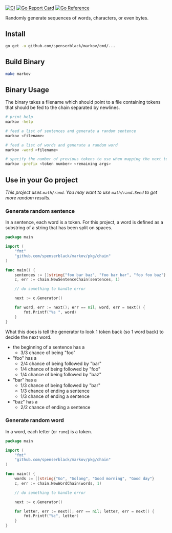 [![CI](https://github.com/spenserblack/markov/actions/workflows/ci.yml/badge.svg)](https://github.com/spenserblack/markov/actions/workflows/ci.yml)
[![Go Report Card](https://goreportcard.com/badge/github.com/spenserblack/markov)](https://goreportcard.com/report/github.com/spenserblack/markov)
[![Go Reference](https://pkg.go.dev/badge/github.com/spenserblack/markov.svg)](https://pkg.go.dev/github.com/spenserblack/markov)

Randomly generate sequences of words, characters, or even bytes.

## Install

```bash
go get -u github.com/spenserblack/markov/cmd/...
```

## Build Binary

```bash
make markov
```

## Binary Usage

The binary takes a filename which should point to a file containing tokens
that should be fed to the chain separated by newlines.

```bash
# print help
markov -help

# feed a list of sentences and generate a random sentence
markov <filename>

# feed a list of words and generate a random word
markov -word <filename>

# specify the number of previous tokens to use when mapping the next token
markov -prefix <token number> <remaining args>
```

## Use in your Go project

*This project uses `math/rand`. You may want to use `math/rand.Seed` to get more random results.*

### Generate random sentence

In a sentence, each word is a token. For this project, a word is defined as a substring of a string
that has been split on spaces.

```go
package main

import (
	"fmt"
	"github.com/spenserblack/markov/pkg/chain"
)

func main() {
	sentences := []string{"foo bar baz", "foo bar bar", "foo foo baz"}
	c, err := chain.NewSentenceChain(sentences, 1)

	// do something to handle error

	next := c.Generator()

	for word, err := next(); err == nil; word, err = next() {
		fmt.Printf("%s ", word)
	}
}
```

What this does is tell the generator to look 1 token back (so 1 word back) to decide the next word.

- the beginning of a sentence has a
  - 3/3 chance of being "foo"
- "foo" has a
  - 2/4 chance of being followed by "bar"
  - 1/4 chance of being followed by "foo"
  - 1/4 chance of being followed by "baz"
- "bar" has a
  - 1/3 chance of being followed by "bar"
  - 1/3 chance of ending a sentence
  - 1/3 chance of ending a sentence
- "baz" has a
  - 2/2 chance of ending a sentence

### Generate random word

In a word, each letter (or `rune`) is a token.

```go
package main

import (
	"fmt"
	"github.com/spenserblack/markov/pkg/chain"
)

func main() {
	words := []string{"Go", "Golang", "Good morning", "Good day"}
	c, err := chain.NewWordChain(words, 1)

	// do something to handle error

	next := c.Generator()

	for letter, err := next(); err == nil; letter, err = next() {
		fmt.Printf("%c", letter)
	}
}
```

